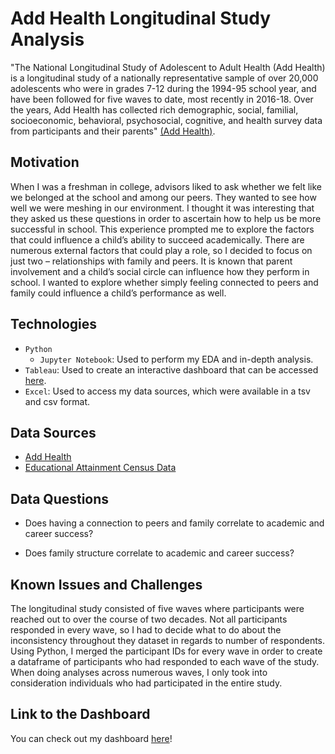 # Add Health Longitudinal Study Analysis

"The National Longitudinal Study of Adolescent to Adult Health (Add Health) is a longitudinal study of a nationally representative sample of over 20,000 adolescents who were in grades 7-12 during the 1994-95 school year, and have been followed for five waves to date, most recently in 2016-18. Over the years, Add Health has collected rich demographic, social, familial, socioeconomic, behavioral, psychosocial, cognitive, and health survey data from participants and their parents" [(Add Health)](https://addhealth.cpc.unc.edu/).

## Motivation
When I was a freshman in college, advisors liked to ask whether we felt like we belonged at the school and among our peers.
They wanted to see how well we were meshing in our environment.
I thought it was interesting that they asked us these questions in order to ascertain how to help us be more successful in school.
This experience prompted me to explore the factors that could influence a child’s ability to succeed academically.
There are numerous external factors that could play a role, so I decided to focus on just two – relationships with family and peers.
It is known that parent involvement and a child’s social circle can influence how they perform in school.
I wanted to explore whether simply feeling connected to peers and family could influence a child’s performance as well.

## Technologies
- `Python`
  * `Jupyter Notebook`: Used to perform my EDA and in-depth analysis.
- `Tableau`: Used to create an interactive dashboard that can be accessed [here](https://public.tableau.com/views/CapstonePresentation_16511648876340/Story1?:language=en-US&publish=yes&:display_count=n&:origin=viz_share_link).
- `Excel`: Used to access my data sources, which were available in a tsv and csv format.

## Data Sources

- [Add Health](https://www.icpsr.umich.edu/web/ICPSR/studies/21600?archive=ICPSR&q=21600)
- [Educational Attainment Census Data](https://www.census.gov/data/tables/2008/demo/educational-attainment/cps-detailed-tables.html)

## Data Questions
- Does having a connection to peers and family correlate to academic and career success?



- Does family structure correlate to academic and career success?

## Known Issues and Challenges
The longitudinal study consisted of five waves where participants were reached out to over the course of two decades.
Not all participants responded in every wave, so I had to decide what to do about the inconsistency throughout they
dataset in regards to number of respondents. Using Python, I merged the participant IDs for every wave in order to create a dataframe
of participants who had responded to each wave of the study. When doing analyses across numerous waves, I only took into consideration
individuals who had participated in the entire study.

## Link to the Dashboard
You can check out my dashboard [here](https://public.tableau.com/views/CapstonePresentation_16511648876340/Story1?:language=en-US&publish=yes&:display_count=n&:origin=viz_share_link)!
